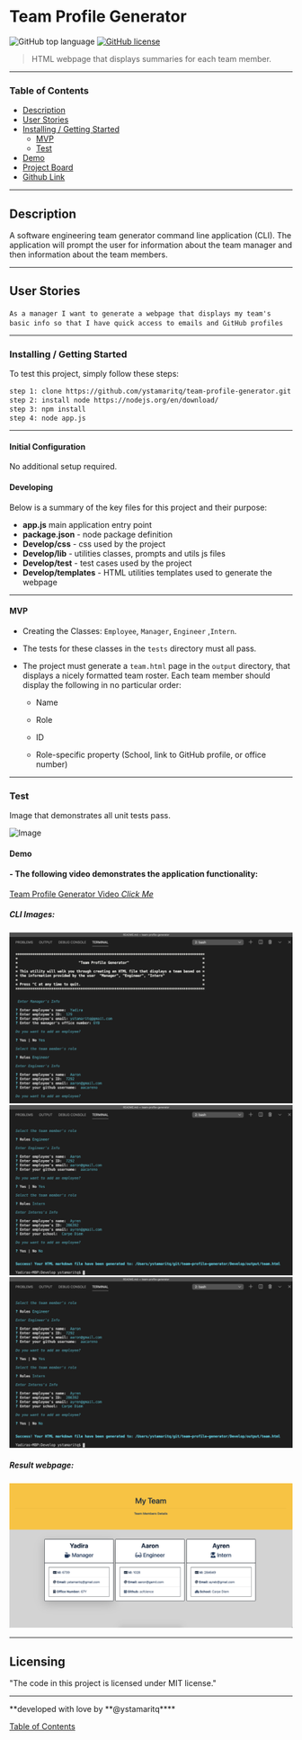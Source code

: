 # Team Profile Generator

![GitHub top language](https://img.shields.io/github/languages/top/ystamaritq/team-profile-generator)
[![GitHub license](https://img.shields.io/github/license/ystamaritq/team-profile-generator)](https://github.com/ystamaritq/team-profile-generator/blob/master/LICENSE)

> HTML webpage that displays summaries for each team member.
> <br>

</div>

---

### Table of Contents

- [Description](#description)
- [User Stories](#user-stories)
- [Installing / Getting Started](#inslalling-/-getting-started)
  - [MVP](#mvp)
  - [Test](#test)
- [Demo](#demo)
- [Project Board](https://github.com/ystamaritq/team-profile-generator/projects "team-profile-generator")
- [Github Link](https://github.com/ystamaritq/team-profile-generator "github-project-link")

---

## Description

A software engineering team generator command line application (CLI). The application will prompt the user for information about the team manager and then information about the team members.

---

## User Stories

`As a manager I want to generate a webpage that displays my team's basic info so that I have quick access to emails and GitHub profiles`

---

### Installing / Getting Started

To test this project, simply follow these steps:

```
step 1: clone https://github.com/ystamaritq/team-profile-generator.git
step 2: install node https://nodejs.org/en/download/
step 3: npm install
step 4: node app.js

```

---

#### Initial Configuration

No additional setup required.

#### Developing

Below is a summary of the key files for this project and their purpose:

- **app.js** main application entry point
- **package.json** - node package definition
- **Develop/css** - css used by the project
- **Develop/lib** - utilities classes, prompts and utils js files
- **Develop/test** - test cases used by the project
- **Develop/templates** - HTML utilities templates used to generate the webpage

---

#### MVP

- Creating the Classes: `Employee`, `Manager`, `Engineer` ,`Intern`.
- The tests for these classes in the `tests` directory must all pass.
- The project must generate a `team.html` page in the `output` directory, that displays a nicely formatted team roster. Each team member should display the following in no particular order:

  - Name

  - Role

  - ID

  - Role-specific property (School, link to GitHub profile, or office number)

---

### Test

Image that demonstrates all unit tests pass.

![Image](./Assets/imgs/test.png)

#### Demo

#### - The following video demonstrates the application functionality:

[Team Profile Generator Video _Click Me_](https://github.com/ystamaritq/team-profile-generator)

##### CLI Images:

![Image](./Assets/imgs/1.png)
![Image](./Assets/imgs/2.png)
![Image](./Assets/imgs/3.png)

##### Result webpage:

![Image](./Assets/imgs/html.png)

---

## Licensing

"The code in this project is licensed under MIT license."

---

**developed with love by **@ystamaritq\*\*\*\*

[Table of Contents](#table-of-contents)
